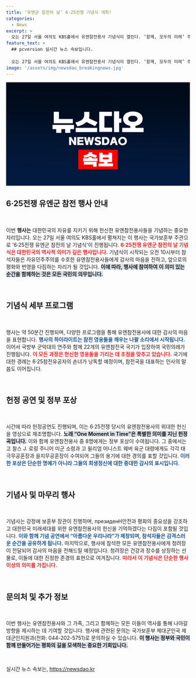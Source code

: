 ```yaml
---
title: ‘유엔군 참전의 날’ 6·25전쟁 기념식 개최!
categories:
  - News
excerpt: >
  오는 27일 서울 여의도 KBS홀에서 유엔참전용사 기념식이 열린다. ‘함께, 모두의 미래’ 주제로 자유민주주의 수호의 가치를 기리며, 19개국 1000여 명이 참석해 유엔참전용사에 대한 감사와 헌신을 다짐한다.
feature_text: >
  ## pcversion 실시간 뉴스 속보입니다.

  오는 27일 서울 여의도 KBS홀에서 유엔참전용사 기념식이 열린다. ‘함께, 모두의 미래’ 주제로 자유민주주의 수호의 가치를 기리며, 19개국 1000여 명이 참석해 유엔참전용사에 대한 감사와 헌신을 다짐한다.
image: '/assets/img/newsdao_breakingnews.jpg'
---
```


<p><img src="/assets/img/newsdao_breakingnews.jpg" alt="pcversion 속보" /></p>

<h2 data-ke-size="size26">6·25전쟁 유엔군 참전 행사 안내</h2>

<p data-ke-size="size16">&nbsp;</p>

<p>이번 <b>행사는</b> 대한민국의 자유를 지키기 위해 헌신한 유엔참전용사들을 기념하는 중요한 자리입니다. 오는 27일 서울 여의도 KBS홀에서 펼쳐지는 이 행사는 국가보훈부 주관으로 '6·25전쟁 유엔군 참전의 날 기념식'이 진행됩니다. <b><span style="color: #ee2323;">6·25전쟁 유엔군 참전의 날 기념식은 대한민국의 역사적 의미가 깊은 행사입니다.</span></b> 기념식이 시작되는 오전 10시부터 참석자들은 자유민주주의를 수호한 유엔참전용사들에게 감사의 마음을 전하고, 앞으로의 평화와 번영을 다짐하는 자리가 될 것입니다. <b><span style="background-color: #21538527;">이에 따라, 행사에 참여하여 이 의미 있는 순간을 함께하는 것은 모든 국민의 의무입니다.</span></b> </p>

<p data-ke-size="size16">&nbsp;</p>

<h2 data-ke-size="size26">기념식 세부 프로그램</h2>

<p data-ke-size="size16">&nbsp;</p>

<p>행사는 약 50분간 진행되며, 다양한 프로그램을 통해 유엔참전용사에 대한 감사의 마음을 표현합니다. <b><span style="color: #1a5490;">행사의 하이라이트는 참전 영웅들을 깨우는 나팔 소리에서 시작됩니다.</span></b> 이어서 국방부 군악대의 연주와 함께 22개의 유엔참전국 국기가 입장하여 국민의례가 진행됩니다. <b><span style="color: #ee2323;">이 모든 과정은 헌신한 영웅들을 기리는 데 초점을 맞추고 있습니다.</span></b> 국기에 대한 경례는 6·25참전유공자의 손녀가 낭독할 예정이며, 참전국을 대표하는 인사의 말씀도 이어집니다. </p>

<p data-ke-size="size16">&nbsp;</p>

<h2 data-ke-size="size26">헌정 공연 및 정부 포상</h2>

<p data-ke-size="size16">&nbsp;</p>

<p>시간에 따라 헌정공연도 진행되며, 이는 6·25전쟁 당시의 유엔참전용사의 위대한 헌신을 영상으로 재조명합니다. <b><span style="background-color: #21538527;">노래 “One Moment in Time”은 특별한 의미를 지닌 헌정곡입니다.</span></b> 이와 함께 유엔참전용사 중 8명에게는 정부 포상이 수여됩니다. 그 중에서는 고 찰스 J. 로링 주니어 미군 소령과 고 윌리엄 어니스트 웨버 육군 대령에게도 각각 태극무공훈장과 을지무공훈장이 수여되어 그들의 용기에 대한 경의를 표할 것입니다. <b><span style="color: #1a5490;">이러한 포상은 단순한 명예가 아니라 그들의 희생정신에 대한 중대한 감사의 표시입니다.</span></b></p>

<p data-ke-size="size16">&nbsp;</p>

<h2 data-ke-size="size26">기념사 및 마무리 행사</h2>

<p data-ke-size="size16">&nbsp;</p>

<p>기념사는 강정애 보훈부 장관이 진행하며, президенH안전과 평화의 중요성을 강조하고 대한민국 미래세대를 위한 유엔참전용사의 헌신을 기억하겠다는 다짐이 포함될 것입니다. <b><span style="color: #1a5490;">이와 함께 기념 공연에서 “아름다운 우리나라”가 제창되며, 참석자들은 감격스러운 순간을 공유하게 됩니다.</span></b> 마지막으로, 행사에 참석한 모든 유엔참전용사에게 청려장이 전달되어 감사의 마음을 전해드릴 예정입니다. 청려장은 건강과 장수를 상징하는 선물로, 이들에 대한 진정한 존경의 표현으로 여겨집니다. <b><span style="color: #ee2323;">따라서 이 기념식은 단순한 행사 이상의 의미를 가집니다.</span></b> </p>

<p data-ke-size="size16">&nbsp;</p>

<h2 data-ke-size="size26">문의처 및 추가 정보</h2>

<p data-ke-size="size16">&nbsp;</p>

<p>이번 행사는 유엔참전용사와 그 가족, 그리고 함께하는 모든 이들이 역사를 통해 나아갈 방향을 제시하는 데 기여할 것입니다. 행사에 관련된 문의는 국가보훈부 제대군인국 제대군인지원과(전화: 044-202-5751)로 문의하실 수 있습니다. <b><span style="background-color: #21538527;">이 행사는 정부와 국민이 함께 만들어가는 평화의 길을 모색하는 중요한 기회입니다.</span></b> </p>

<p data-ke-size="size16">&nbsp;</p>
실시간 뉴스 속보는, <a href="https://newsdao.kr" rel="dofollow">https://newsdao.kr</a>



